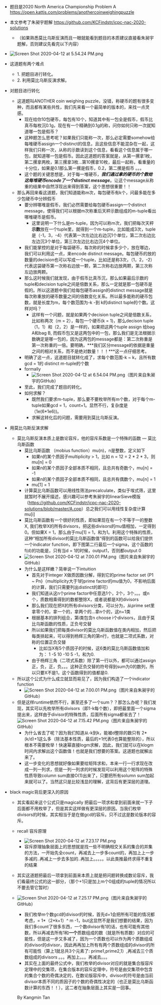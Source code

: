 * 题目是2020 North America Championship Problem A <https://open.kattis.com/problems/anothercoinweighingpuzzle>
* 本文参考了朱昶宇题解 <https://github.com/KCFindstr/icpc-nac-2020-solutions>
  * （如果熟悉莫比乌斯反演而且一眼就能看到题目的本质建议直接看朱昶宇题解，否则建议先看完以下内容）

* ![Screen Shot 2020-04-12 at 5.54.24 PM.png](resources/B43E99C1D7F6087472B64C682089B742.png)

* 这道题有两个难点
  * 1\. 把题目进行转化。
  * 2\. 利用莫比乌斯反演求解。
* 对题目进行转化
  * 这道题叫ANOTHER coin weighing puzzle，没错，称硬币的题有很多变种，而且都有某些共性，我们先来看一个最简单的版本的，来找一点灵感。
    * 现在给你10包硬币，每包有10个，知道其中有一包全是假币，假币比真币每枚沉0.1g，现在有一个精确到0.1g的称，问你如何只称一次就知道哪一包是假币？
    * 这种题怎么思考呢？如果我们只能称一次，那么必定需要somehow给每堆硬币assign一个distinct的信息，且这些信息不能混杂在一起，这样我们只称一次，从称的示数读到这个信息，看看这个信息属于哪一包，就知道哪一包是假币。因此这道题的答案就是，从第一摞拿1枚，第二摞拿两枚，第三摞拿3枚…第10摞拿10枚，最后一起称，看重量的十分位，如果是0.1那么第一摞是假币，0.2，第二摞是假币 。。。
    * 这个题的关键思想是，对于每一堆硬币，***我们通过拿的硬币的个数给这每堆硬币encode了一个distinct message***。让这个message从称重的结果中自然浮现出来得到答案，这个思想很重要！！
  * 那么再回来看这道题，我们知道能称m次，每包硬币有k个，问最多能在多少包硬币中分辨假币
    * 要分辨哪堆是假币，我们必然需要给每包硬币assign一个distinct message，使得我们可以根据m次称重后天枰示数组成的m-tuple看出哪堆硬币是假币。
      * 这里说明一下什么是m-tuple，因为可以称m次，我们把每次天枰**示数**放在一个tuple里，就得到一个m-tuple，比如能成3次，tuple是（-1，3，-4）代表第一次左边比右边沉1个单位，第二次右边比左边沉3个单位，第三次左边比右边沉4个单位。
    * 我们能掌控的是对于每袋硬币，每次称的时候拿多少个，放在哪边，我们可以利用这一点，来encode distinct message。每包硬币的放的数量的decision也可以写成一个tuple，比如还是称3次，（1，2，-2）代表这袋硬币第一次称右边放一颗，第二次称右边放两颗，第三次称左边放两颗。
    * 那么这时候我们就发现，由于假币比真币沉，那么如果最后示数的tuple和decision tuple之间是倍数关系，那么一定就是那一包硬币是假的。所以这道题中我们给每包硬币assign的distinct message就是每次称重放的硬币数量之间的倍数变化关系。所以最多能称的硬币包数，就是长度为m，每个数范围为-k -到 k的distinct tuple的个数。这样对吗？
      * 这样有一个问题，就是如果两个decision tuple之间是倍数关系，比如称两次（m = 2），每包一个硬币(k = 1)，那么decison tuple （1，1）和（2，2）是一样的，如果把这两个tuple assign 给bag A和bag B, 而假币包又是这两包中的一包，那么我们是无法根据示数确定是哪一包的，因为这两包的message都是：第二次称重是第一次称重的一倍。要明确，***我们区分message的依据是重量之间的相对关系，而不是绝对数量！！！***这一点仔细思考。
    * 明确了这一点，这道题目就转化成了，求每个数范围-k ~ k，且所有数gcd = 1的 distinct m-tuple的个数
    * formally
      * ![Screen Shot 2020-04-12 at 6.54.04 PM.png](resources/C9EE4C125D17789BA887EF02E4B68042.png)（图片来自朱昶宇的GitHub）
    * 至此，我们完成了题目的转化。
    * 如何求解？
      * 既然我们要求m-tuple，那么要不要枚举所有m个数，对于每个m-tuple如果gcd = 1，count+1。显然不行，复杂度是（1e(6\*1e6))。
      * 求解这转化后的问题，需要用到莫比乌斯反演。
* 用莫比乌斯反演求解
  * 莫比乌斯反演本质上是数论容斥，他的容斥系数是一个特殊的函数 — 莫比乌斯函数
    * 莫比乌斯函数 （mobius function）mu(n)，n是整数，定义如下
      * 如果n的某个质因子multiplicity \> 1，比如 n = 12 = 2 \* 2 \* 3，则mu[n] = 0
      * 如果n的某个质因子全部本质不相同，且总共有奇数个，mu[n] = -1
      * 如果n的某个质因子全部本质不相同，且总共有偶数个，mu[n] = 1
      * mu[1] = 1
    * 计算莫比乌斯函数可以用线性筛法precalculate，类似于埃式筛，这里就暂时不展开描述，感兴趣可以参考朱昶宇的linearSieve模版（<https://github.com/KCFindstr/icpc-nac-2020-solutions/blob/master/A.cpp>）总之我们可以用线性复杂度计算 mu[i]
    * 莫比乌斯函数有一个很好的性质，即如果现在有一个不等于一的整数X, 我们枚举X的所有divisors，把这些divisors的mu值相加，一定得到0。但如果X = 1，那么由于mu[1] = 1，和为1。利用这个特殊的性质，这种“相加所有divisor的莫比乌斯函数值“得到的函数可以给我们提供一个indicator function，即下图第二行最后一个sigma，这个函数的f(d)的功能是，只有当d = 1的时候，output1，否则都output 0
    * ![Screen Shot 2020-04-12 at 7.00.01 PM.png](resources/FB90B724D82BD8E36F87A1704CA84EE1.png)（图片来自朱昶宇的GitHub）
    * 为什么是这样嫩？简单说一下intuition
      * 首先对于integer X做质因数分解，得到它的prime factor set {P1 ~ Pn}（multiplicity大于1的prime factor的mu值为0，不影响后面的计算，我们只需要列出distinct的即可）
      * 我们知道从这n个prime factor中任意选1个，2个，3个，。。或n个，质数相乘得到的数都整除X，或者说都是X的divisors
      * 那么我们现在把X的所有divisors分类，可以分为，从prime set里拿零个的，拿一个的，拿两个的…拿n个的，这n+1类
      * 根据基本的排列组合，第i类包含n choose i个divisors，且由于莫比乌斯函数的性质，正负号交替
      * 所以如果我们把每类divisor的莫比乌斯函数值在类内相加，然后把每类排起来，可以得到杨辉三角的第n行，也就是二项式系数，对称的位置正负交替
        * 比如当X有5个质因子的时候，这6类的莫比乌斯函数值加和为： 1 -5 10 -10 5 -1，和为0.
      * 由于杨辉三角（二项式系数）除了第一行以外，都可以通过assign 正，负，正，负。。。这种正负交替的符号得到sum为0的数列，所以只要X不是1，这个函数得到的值都是0.
  * 所以这个公式为什么成立就显而易见了，因为我们构造了一个indicator function
    * ![Screen Shot 2020-04-12 at 7.00.01 PM.png](resources/FB90B724D82BD8E36F87A1704CA84EE1.png)（图片来自朱昶宇的GitHub）
  * 但是这样runtime依然不行，甚至还多了一个sum？？那怎么办呢？我们发现，其实可以先枚举所有divisors（即1-k每个数），即把最里面一个sigma提出来，这样由于divisor的特殊性质，后面所有sigma都省去了！![Screen Shot 2020-04-12 at 7.15.42 PM.png](resources/FECC559EEB3D18A4375418350D2A7654.png)（图片来自朱昶宇的GitHub）
    * 为什么省去了呢？因为我们知道从-k到k，能被d整除的数只有 2\*(k/d)+1这么多（除法基本性质，最后的+1代表0也算能整除的），所以根本不需要枚举！快速幂直接logm求解，因此，我们就可以在klogm时间内求解出这个函数值！也就是我们想要的答案。这道题也就解出来了。
    * 这一步变化的思想就好像如果要给矩阵求和，本来一行一行求现在改成一列一列求，但是一列一列求的时候发现可以利用这个矩阵的特殊性质导致column sum直接O(1)出来了，只要把所有solumn sum加起来就可以了。当然这只是比较浅显的理解，这背后有更深层的道理。
* black magic背后更深入的原因
  * 其实看起来这个公式只是magically 把最后一项求和拿到前面来就一下子后面都不用枚举了，但是其实这样做有更深层的原因。当我们枚举divisors的时候，其实相当于是在做gcd的容斥。只不过这是数论版本的容斥。
  * recall 容斥原理
    * ![Screen Shot 2020-04-12 at 7.23.17 PM.png](resources/6985F1E55575DC59F8895AC16BB11251.png)
    * 容斥原理抽象层面上的思想就是找一些不明确相交关系的集合的并集的方法，一开始先全count，再减去上一步多count的，再加上上一步多减的..再减上一步去多加的..再加上。。。。。以此类推最终求得不重复的结果
  * 其实这道题把最后一项拿到前面来本质上就是把问题转换成数论容斥，我们看最终公式的这一部分，（那个+1只是加上m个0组成的tuple的情况所以不要去管它暂时）
  * ![Screen Shot 2020-04-12 at 7.25.17 PM.png](resources/9740EC56D5178767066176902E48F6F0.png)（图片来自朱昶宇的GitHub）
    * 我们枚举m个数gcd的divisor的时候，首先d=1会把所有可能的情况都考虑，= 1\*（2\*k+1）^ m -1，but这显然不是我们想要的结果，因为我们多count了很多东西，一个数divisor有1的话，也有可能有其他数，所以再减去所有1和**一个**质数组成的数（就是所有质数）对应的可能性，但是这一步又多减了，因为一个质数也可以作为两个质数组成的divisor的divisor，因此再再加上所有有两个质数组成的divisor的所有可能性（算上1就总共3个元素了: prime1,prime2,1）,再减去三个质数组成的divisors 。。。再加上。。。再减去。。。
    * 其实在上面的最终公式中，我们枚举的divisor对应的就是集合版容斥定理中的交集项，在集合版本的容斥定理中，符号是由交集项中包含的集合个数的奇偶决定的，在数论版容斥中，divisor的符号是由当前divisor本质不同的质因子的个数的奇偶性决定的（也正是莫比乌斯函数计算的东西！！），这二者在抽象层面上其实是一回事。
    
    
    By Kangmin Tan

